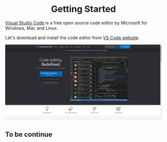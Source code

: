 # <center>Getting Started</center>

[Visual Studio Code](https://code.visualstudio.com/) is a free open source code editor by Microsoft for Windows, Mac and Linux.

Let's download and install the code editor from [VS Code website](https://code.visualstudio.com/).

![VS Code Website](./vscode-website.png)

## To be continue

